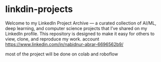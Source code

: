 # linkdin-projects
Welcome to my LinkedIn Project Archive — a curated collection of AI/ML, deep learning, and computer science projects that I’ve shared on my LinkedIn profile. This repository is designed to make it easy for others to view, clone, and reproduce my work.
account https://www.linkedin.com/in/nabidnur-abrar-6696562b9/

most of the project will be done on colab and roboflow
